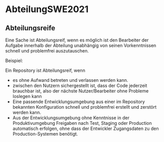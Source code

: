 # AbteilungSWE2021

## Abteilungsreife

Eine Sache ist Abteilungsreif, wenn es möglich ist den Bearbeiter der Aufgabe innerhalb der Abteilung unabhängig von seinen Vorkenntnissen schnell und problemfrei auszutauschen.

Beispiel: 

Ein Repository ist Abteilungsreif, wenn 
- es ohne Aufwand betreten und verlassen werden kann.
- zwischen den Nutzern sichergestellt ist, dass der Code jederzeit brauchbar ist, also der nächste Nutzer/Bearbeiter ohne Probleme loslegen kann
- Eine passende Entwicklungsumgebung aus einer im Repository bekannten Konfiguration schnell und problemfrei erstellt und zerstört werden kann.
- Aus der Entwicklungsumgebung ohne Kenntnisse in der Produktivumgebung Freigaben nach Test, Staging oder Production automatisch erfolgen, ohne dass der Entwickler Zugangsdaten zu den Production-Systemen benötigt.
